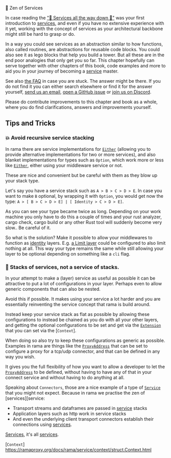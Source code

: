 🧘 Zen of Services

In case reading the ["🗼 Services all the way down 🐢"](./services_all_the_way_down.md) was your first introduction to [services][service],
and even if you have no extensive experience with it yet, working
with the concept of services as your architectural backbone might still
be hard to grasp or do.

In a way you could see services as an abstraction similar to how functions, also called routines, are abstractions for reusable code blocks. You could also see it as lego blocks that help you build a tower. But all these are in the end
poor analogies that only get you so far. This chapter hopefully can serve
together with other chapters of this book, code examples and more to
aid you in your journey of becoming a [service] master.

See also [the FAQ](../faq.md) in case you are stuck.
The answer might be there. If you do not find it you can
either search elsewhere or find it for the answer yourself, [send us an email][email],
[open a GitHub issue][gh-issue] or [join us on Discord][discord].

Please do contribute improvements to this chapter and book as a whole,
where you do find clarifications, answers and improvements yourself.

## Tips and Tricks

### 💥 Avoid recursive service stacking

In rama there are service implementations for [`Either`] (allowing you to
provide alternative implementations for two or more services),
and also blanket implementations for types such as `Option`, which work
more or less like [`Either`], either using your middleware service
or not.

These are nice and convenient but be careful with them as they blow up
your stack type.

Let's say you have a service stack such as `A > B > C > D > E`.
In case you want to make `B` optional, by wrapping it with `Option`,
you would get now the type: `A > [ B > C > D > E] | [ Identity > C > D > E]`.

As you can see your type became twice as long. Depending on your work machine
you only have to do this a couple of times and your rust analyzer, cargo check,
cargo build or any other Rust tool will suddenly become very slow.. Be careful of it.

So what is the solution? Make it possible to allow your middlewares to function
as [identity] layers. E.g. [a Limit layer] could be configured to also limit nothing at all. This way your type remains the same while still
allowing your layer to be optional depending on something like a `cli` flag.

### 🛞 Stacks of services, not a service of stacks.

In your attempt to make a (layer) service as useful as possible it can be
attractive to put a lot of configurations in your layer. Perhaps even
to allow generic components that can also be nested.

Avoid this if possible. It makes using your service a lot harder and
you are essentially reinventing the service concept that rama is build around.

Instead keep your service stack as flat as possible by allowing these configurations to instead be chained as you do with all your other layers,
and getting the optional configurations to be set and get via the [`Extension`]
that you can set via the [`Context`].

When doing so also try to keep these configurations as generic as possible.
Examples in rama are things like the [`ProxyAddress`] that can be set to configure
a proxy for a tcp/udp connector, and that can be defined in any way you wish.

It gives you the full flexibility of how you want to allow a developer to let
the [`ProxyAddress`] to be defined, without having to have any of that in your connect service and without having to do anything at all.

Speaking about `Connectors`, those are a nice example of a type of [`Service`][service] that you might not expect. Because in rama we practise the zen of [services][service:

- Transport streams and dataframes are passed in [service] stacks
- Application layers such as http work in service stacks
- And even the underlying client transport connectors establish
  their connections using [services][service].

[Services][service], it's all [services][service].

[service]: https://ramaproxy.org/docs/rama/service/trait.Service.html
[`Either`]: https://ramaproxy.org/docs/rama/utils/combinators/index.html

[identity]: https://ramaproxy.org/docs/rama/service/layer/struct.Identity.html
[a Limit layer]: https://ramaproxy.org/docs/rama/service/layer/limit/struct.Limit.html

[`Extension`]: https://ramaproxy.org/docs/rama/service/context/struct.Extensions.html
[`Context`] https://ramaproxy.org/docs/rama/service/context/struct.Context.html

[`ProxyAddress`]: https://ramaproxy.org/docs/rama/net/address/struct.ProxyAddress.html

[email]: mailto:glen@plabayo.tech
[gh-issue]: https://github.com/plabayo/rama/issues/new
[discord]: https://discord.gg/29EetaSYCD
